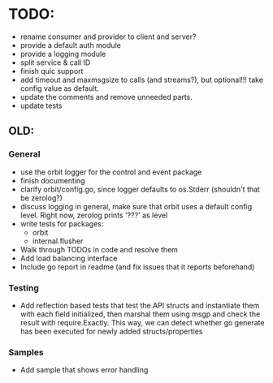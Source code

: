 # TODO:

- rename consumer and provider to client and server?
- provide a default auth module
- provide a logging module
- split service & call ID
- finish quic support
- add timeout and maxmsgsize to calls (and streams?), but optional!!! take config value as default.
- update the comments and remove unneeded parts.
- update tests

## OLD:

### General
- use the orbit logger for the control and event package
- finish documenting
- clarify orbit/config.go, since logger defaults to os.Stderr (shouldn't that be zerolog?)
- discuss logging in general, make sure that orbit uses a default config level. Right now, zerolog prints '???' as level
- write tests for packages:
  - orbit
  - internal.flusher
- Walk through TODOs in code and resolve them
- Add load balancing interface
- Include go report in readme (and fix issues that it reports beforehand)

### Testing
- Add reflection based tests that test the API structs and instantiate them with each field initialized, then marshal them using msgp and check the result with require.Exactly. This way, we can detect whether go generate has been executed for newly added structs/properties

### Samples 
- Add sample that shows error handling